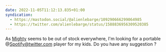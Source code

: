 ```yaml
---
date: 2022-11-05T11:12:13.835+01:00
syndication:
  - https://mastodon.social/@alienlebarge/109290666299064985
  - https://twitter.com/alienlebarge/status/1588836956309520385
---
```

As [Mighty](https://mightyaudio.eu) seems to be out of stock everywhere, I'm looking for a portable @Spotify@twitter.com player for my kids.
Do you have any suggestion ?
